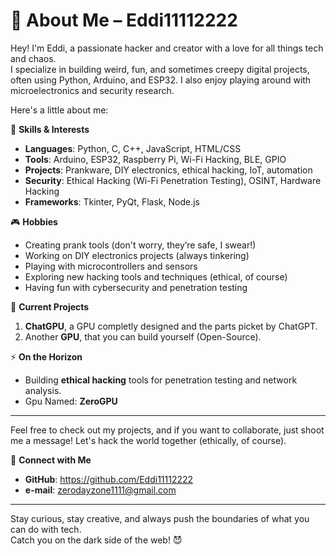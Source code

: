 👾 About Me – Eddi11112222
===========================

Hey! I'm Eddi, a passionate hacker and creator with a love for all things tech and chaos.  
I specialize in building weird, fun, and sometimes creepy digital projects, often using Python, Arduino, and ESP32. I also enjoy playing around with microelectronics and security research.

Here's a little about me:

🔧 **Skills & Interests**
- **Languages**: Python, C, C++, JavaScript, HTML/CSS
- **Tools**: Arduino, ESP32, Raspberry Pi, Wi-Fi Hacking, BLE, GPIO
- **Projects**: Prankware, DIY electronics, ethical hacking, IoT, automation
- **Security**: Ethical Hacking (Wi-Fi Penetration Testing), OSINT, Hardware Hacking
- **Frameworks**: Tkinter, PyQt, Flask, Node.js

🎮 **Hobbies**
- Creating prank tools (don't worry, they’re safe, I swear!)
- Working on DIY electronics projects (always tinkering)
- Playing with microcontrollers and sensors
- Exploring new hacking tools and techniques (ethical, of course)
- Having fun with cybersecurity and penetration testing

👾 **Current Projects**
1. **ChatGPU**, a GPU completly designed and the parts picket by ChatGPT.
2. Another **GPU**, that you can build yourself (Open-Source).

⚡ **On the Horizon**
- Building **ethical hacking** tools for penetration testing and network analysis.
- Gpu Named: **ZeroGPU**

---

Feel free to check out my projects, and if you want to collaborate, just shoot me a message! Let's hack the world together (ethically, of course).

🔗 **Connect with Me**
- **GitHub**: https://github.com/Eddi11112222
- **e-mail**: zerodayzone1111@gmail.com

---

Stay curious, stay creative, and always push the boundaries of what you can do with tech.  
Catch you on the dark side of the web! 😈
